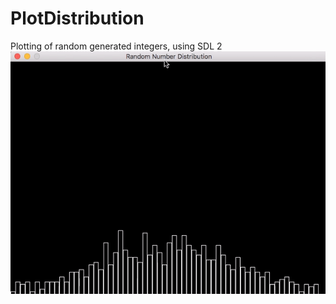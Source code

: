 # PlotDistribution
Plotting of random generated integers, using SDL 2
![Alt text](normdist.gif?raw=true "Normal dist plot")
